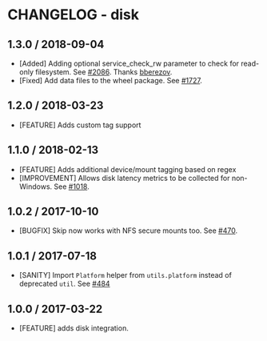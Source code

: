 # CHANGELOG - disk

## 1.3.0 / 2018-09-04

* [Added] Adding optional service_check_rw parameter to check for read-only filesystem. See [#2086](https://github.com/DataDog/integrations-core/pull/2086). Thanks [bberezov](https://github.com/bberezov).
* [Fixed] Add data files to the wheel package. See [#1727](https://github.com/DataDog/integrations-core/pull/1727).

## 1.2.0 / 2018-03-23

* [FEATURE] Adds custom tag support

## 1.1.0 / 2018-02-13

* [FEATURE] Adds additional device/mount tagging based on regex
* [IMPROVEMENT] Allows disk latency metrics to be collected for non-Windows. See [#1018][].

## 1.0.2 / 2017-10-10

* [BUGFIX] Skip now works with NFS secure mounts too. See [#470][].

## 1.0.1 / 2017-07-18

* [SANITY] Import `Platform` helper from `utils.platform` instead of deprecated `util`. See [#484][]

## 1.0.0 / 2017-03-22

* [FEATURE] adds disk integration.

<!--- The following link definition list is generated by PimpMyChangelog --->
[#470]: https://github.com/DataDog/integrations-core/issues/470
[#484]: https://github.com/DataDog/integrations-core/issues/484
[#1018]: https://github.com/DataDog/integrations-core/issues/1018
